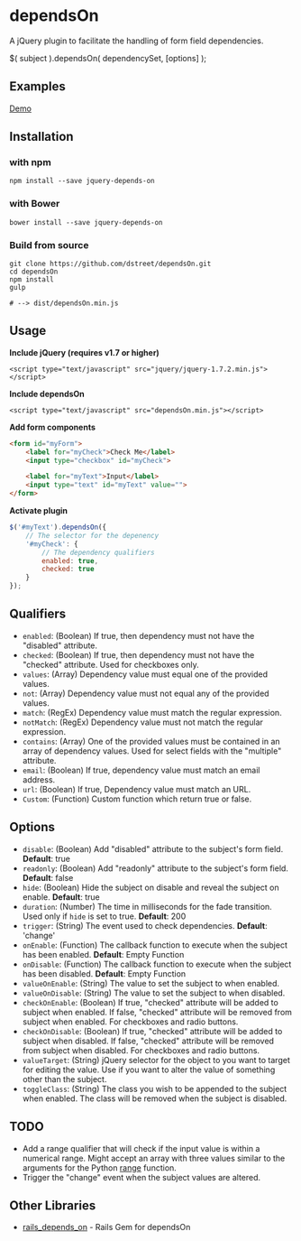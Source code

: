 # dependsOn
A jQuery plugin to facilitate the handling of form field dependencies.

$( subject ).dependsOn( dependencySet, [options] );

## Examples

[Demo](http://dstreet.github.com/dependsOn)

## Installation

### with npm

```
npm install --save jquery-depends-on
```

### with Bower
```
bower install --save jquery-depends-on
```

### Build from source
```
git clone https://github.com/dstreet/dependsOn.git
cd dependsOn
npm install
gulp

# --> dist/dependsOn.min.js
```

## Usage

**Include jQuery (requires v1.7 or higher)**

```<script type="text/javascript" src="jquery/jquery-1.7.2.min.js"></script>```


**Include dependsOn**

```<script type="text/javascript" src="dependsOn.min.js"></script>```

**Add form components**

```html
<form id="myForm">
	<label for="myCheck">Check Me</label>
	<input type="checkbox" id="myCheck">

	<label for="myText">Input</label>
	<input type="text" id="myText" value="">
</form>
```

**Activate plugin**

```js
$('#myText').dependsOn({
	// The selector for the depenency
	'#myCheck': {
		// The dependency qualifiers
		enabled: true,
		checked: true
	}
});
```

## Qualifiers

* `enabled`: (Boolean) If true, then dependency must not have the "disabled" attribute.
* `checked`: (Boolean) If true, then dependency must not have the "checked" attribute. Used for checkboxes only.
* `values`: (Array) Dependency value must equal one of the provided values.
* `not`: (Array) Dependency value must not equal any of the provided values.
* `match`: (RegEx) Dependency value must match the regular expression.
* `notMatch`: (RegEx) Dependency value must not match the regular expression.
* `contains`: (Array) One of the provided values must be contained in an array of dependency values. Used for select fields with the "multiple" attribute.
* `email`: (Boolean) If true, dependency value must match an email address.
* `url`: (Boolean) If true, Dependency value must match an URL.
* `Custom`: (Function) Custom function which return true or false.

## Options

* `disable`: (Boolean) Add "disabled" attribute to the subject's form field. **Default**: true
* `readonly`: (Boolean) Add "readonly" attribute to the subject's form field. **Default**: false
* `hide`: (Boolean) Hide the subject on disable and reveal the subject on enable. **Default**: true
* `duration`: (Number) The time in milliseconds for the fade transition. Used only if `hide` is set to true. **Default**: 200
* `trigger`: (String) The event used to check dependencies. **Default**: 'change'
* `onEnable`: (Function) The callback function to execute when the subject has been enabled. **Default**: Empty Function
* `onDisable`: (Function) The callback function to execute when the subject has been disabled. **Default**: Empty Function
* `valueOnEnable`: (String) The value to set the subject to when enabled.
* `valueOnDisable`: (String) The value to set the subject to when disabled.
* `checkOnEnable`: (Boolean) If true, "checked" attribute will be added to subject when enabled. If false, "checked" attribute will be removed from subject when enabled. For checkboxes and radio buttons.
* `checkOnDisable`: (Boolean) If true, "checked" attribute will be added to subject when disabled. If false, "checked" attribute will be removed from subject when disabled. For checkboxes and radio buttons.
* `valueTarget`: (String) jQuery selector for the object to you want to target for editing the value. Use if you want to alter the value of something other than the subject.
* `toggleClass`: (String) The class you wish to be appended to the subject when enabled. The class will be removed when the subject is disabled.

## TODO

* Add a range qualifier that will check if the input value is within a numerical range. Might accept an array with three values similar to the arguments for the Python [range](http://docs.python.org/library/functions.html#range) function.
* Trigger the "change" event when the subject values are altered.

## Other Libraries

* [rails_depends_on](https://github.com/francescob/rails_depends_on) - Rails Gem for dependsOn
